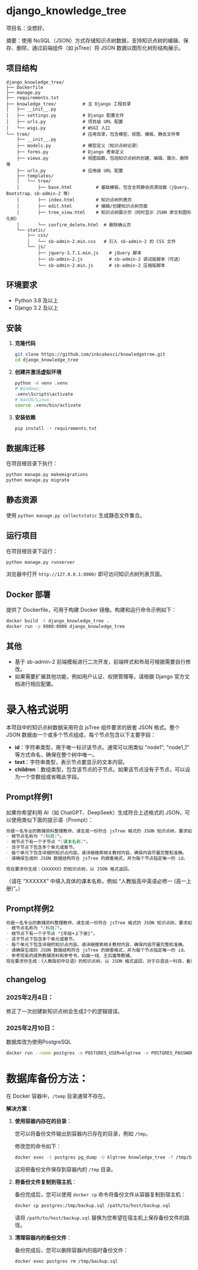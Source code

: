 
# django_knowledge_tree

项目名：没想好。

摘要：使用 NoSQL（JSON）方式存储知识点树数据，支持知识点树的编辑、保存、删除，通过前端组件（如 jsTree）将 JSON 数据以图形化树形结构展示。

## 项目结构

```
django_knowledge_tree/
├── Dockerfile
├── manage.py
├── requirements.txt
├── knowledge_tree/          # 主 Django 工程目录
│   ├── __init__.py
│   ├── settings.py          # Django 配置文件
│   ├── urls.py              # 项目级 URL 配置
│   └── wsgi.py              # WSGI 入口
└── tree/                    # 应用目录，包含模型、视图、模板、静态文件等
    ├── __init__.py
    ├── models.py            # 模型定义（知识点树记录）
    ├── forms.py             # Django 表单定义
    ├── views.py             # 视图函数，包括知识点树的创建、编辑、展示、删除等
    ├── urls.py              # 应用级 URL 配置
    ├── templates/
    │   └── tree/
    │       ├── base.html         # 基础模板，包含全局静态资源加载（jQuery、Bootstrap、sb-admin-2 等）
    │       ├── index.html        # 知识点树列表页
    │       ├── edit.html         # 编辑/创建知识点树页面
    │       ├── tree_view.html    # 知识点树展示页（同时显示 JSON 原文和图形化树）
    │       └── confirm_delete.html  # 删除确认页
    └── static/
        ├── css/
        │   └── sb-admin-2.min.css   # 引入 sb-admin-2 的 CSS 文件
        └── js/
            ├── jquery-3.7.1.min.js    # jQuery 脚本
            ├── sb-admin-2.js          # sb-admin-2 调试版脚本（可选）
            └── sb-admin-2.min.js      # sb-admin-2 压缩版脚本

```

## 环境要求

- Python 3.8 及以上
- Django 3.2 及以上

## 安装

1. **克隆代码**

   ```bash
   git clone https://github.com/inkcakesci/knowledgetree.git
   cd django_knowledge_tree
   ```

2. **创建并激活虚拟环境**

   ```bash
   python -m venv .venv
   # Windows:
   .venv\Scripts\activate
   # macOS/Linux:
   source .venv/bin/activate
   ```

3. **安装依赖**

   ```bash
   pip install -r requirements.txt
   ```

## 数据库迁移

在项目根目录下执行：

```bash
python manage.py makemigrations
python manage.py migrate
```

## 静态资源
使用 `python manage.py collectstatic` 生成静态文件集合。

## 运行项目

在项目根目录下运行：

```bash
python manage.py runserver
```

浏览器中打开 `http://127.0.0.1:8000/` 即可访问知识点树列表页面。

## Docker 部署

提供了 Dockerfile，可用于构建 Docker 镜像。构建和运行命令示例如下：

```bash
docker build -t django_knowledge_tree .
docker run -p 8000:8000 django_knowledge_tree
```
## 其他

- 基于 sb-admin-2 前端模板进行二次开发，前端样式和布局可根据需要自行修改。
- 如果需要扩展其他功能，例如用户认证、权限管理等，请根据 Django 官方文档进行相应配置。


# 录入格式说明

本项目中的知识点树数据采用符合 jsTree 组件要求的嵌套 JSON 格式。整个 JSON 数据由一个或多个节点组成，每个节点包含以下主要字段：

- **id**：字符串类型，用于唯一标识该节点。通常可以用类似 "node1", "node1_1" 等方式命名，确保在整个树中唯一。
- **text**：字符串类型，表示节点要显示的文本内容。
- **children**：数组类型，包含该节点的子节点。如果该节点没有子节点，可以设为一个空数组或省略此字段。

## Prompt样例1

如果你希望利用 AI（如 ChatGPT、DeepSeek）生成符合上述格式的 JSON，可以使用类似下面的提示语（Prompt）：

```markdown
你是一名专业的教辅资料整理教师，请生成一份符合 jsTree 格式的 JSON 知识点树，要求如下：  
- 根节点名称为 "[科目]"。  
- 根节点下有一个子节点 "[课本名称]"。
- 该子节点下包含多个单元或章节。
- 每个单元下包含详细的知识点内容。请详细搜索相关教材内容，确保内容尽量完整和准确。  
- 请确保生成的 JSON 数据结构符合 jsTree 的嵌套格式，并为每个节点指定唯一的 id。  

现在要求你生成：《XXXXXX》的知识点树，以 JSON 格式返回。  

```
（请在 “XXXXXX” 中填入具体的课本名称，例如 “人教版高中英语必修一 (高一上册)”。）

## Prompt样例2
```markdown
你是一名专业的教辅资料整理教师，请生成一份符合 jsTree 格式的 JSON 知识点树，要求如下：  
- 根节点名称为 "[科目]"。  
- 根节点下有一个子节点 "{年级+上下册}"。
- 该子节点下包含多个单元或章节。
- 每个单元下包含详细的知识点内容。请详细搜索相关教材内容，确保内容尽量完整和准确。  
- 请确保生成的 JSON 数据结构符合 jsTree 的嵌套格式，并为每个节点指定唯一的 id。  
- 参考现有的成熟教辅资料和参考书，如曲一线、王后雄等教辅。
现在要求你生成：《人教版初中日语》的知识点树，以 JSON 格式返回，对于日语这一科目，着重考虑语法点和考点等，请提供完整的从初一到初三的所有课本内容。
```


## changelog

### 2025年2月4日：

修正了一次创建新知识点树会生成2个的逻辑错误。

### 2025年2月10日：
数据库改为使用PostgreSQL
```bash
docker run --name postgres -e POSTGRES_USER=klgtree -e POSTGRES_PASSWORD=klgtree123 -e POSTGRES_DB=knowledge_tree -p 5432:5432 -d postgres
```
# 数据库备份方法：

在 Docker 容器中，`/temp` 目录通常不存在。

**解决方案**：

1. **使用容器内存在的目录**：

   您可以将备份文件输出到容器内已存在的目录，例如 `/tmp`。

   修改您的命令如下：

   ```bash
   docker exec -t postgres pg_dump -U klgtree knowledge_tree -f /tmp/backup.sql
   ```

   这将把备份文件保存到容器内的 `/tmp` 目录。

2. **将备份文件复制到宿主机**：

   备份完成后，您可以使用 `docker cp` 命令将备份文件从容器复制到宿主机：

   ```bash
   docker cp postgres:/tmp/backup.sql /path/to/host/backup.sql
   ```

   请将 `/path/to/host/backup.sql` 替换为您希望在宿主机上保存备份文件的路径。

3. **清理容器内的备份文件**：

   备份完成后，您可以删除容器内的临时备份文件：

   ```bash
   docker exec postgres rm /tmp/backup.sql
   ```
